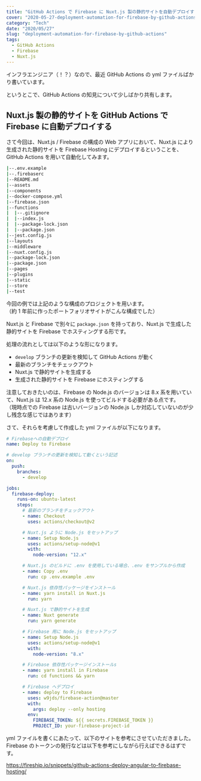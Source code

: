 ```yaml
---
title: "GitHub Actions で Firebase に Nuxt.js 製の静的サイトを自動デプロイする yml ファイル"
cover: "2020-05-27-deployment-automation-for-firebase-by-github-actions/header.png"
category: "Tech"
date: "2020/05/27"
slug: "deployment-automation-for-firebase-by-github-actions"
tags:
  - GitHub Actions
  - Firebase
  - Nuxt.js
---
```


インフラエンジニア（！？）なので、最近 GitHub Actions の yml ファイルばかり書いています。

というとこで、GitHub Actions の知見について少しばかり共有します。

## Nuxt.js 製の静的サイトを GitHub Actions で Firebase に自動デプロイする

さて今回は、Nuxt.js / Firebase の構成の Web アプリにおいて、Nuxt.js により生成された静的サイトを Firebase Hosting にデプロイするということを、GitHub Actions を用いて自動化してみます。

```bash
|--.env.example
|--.firebaserc
|--README.md
|--assets
|--components
|--docker-compose.yml
|--firebase.json
|--functions
|  |--.gitignore
|  |--index.js
|  |--package-lock.json
|  |--package.json
|--jest.config.js
|--layouts
|--middleware
|--nuxt.config.js
|--package-lock.json
|--package.json
|--pages
|--plugins
|--static
|--store
|--test
```

今回の例では上記のような構成のプロジェクトを用います。  
（約 1 年前に作ったポートフォリオサイトがこんな構成でした）

Nuxt.js と Firebase で別々に `package.json` を持っており、Nuxt.js で生成した静的サイトを Firebase でホスティングする形です。

処理の流れとしては以下のような形になります。

- `develop` ブランチの更新を検知して GitHub Actions が動く
- 最新のブランチをチェックアウト
- Nuxt.js で静的サイトを生成する
- 生成された静的サイトを Firebase にホスティングする

注意しておきたいのは、Firebase の Node.js のバージョンは 8.x 系を用いていて、Nuxt.js は 12.x 系の Node.js を使ってビルドする必要がある点です。  
（現時点での Firebase は古いバージョンの Node.js しか対応していないのが少し残念な感じではあります）

さて、それらを考慮して作成した yml ファイルが以下になります。

```yml
# Firebaseへの自動デプロイ
name: Deploy to Firebase

# develop ブランチの更新を検知して動くという記述
on:
  push:
    branches:
      - develop

jobs:
  firebase-deploy:
    runs-on: ubuntu-latest
    steps:
      # 最新のブランチをチェックアウト
      - name: Checkout
        uses: actions/checkout@v2

      # Nuxt.js ように Node.js をセットアップ
      - name: Setup Node.js
        uses: actions/setup-node@v1
        with:
          node-version: "12.x"

      # Nuxt.js のビルドに .env を使用している場合、.env をサンプルから作成
      - name: Copy .env
        run: cp .env.example .env

      # Nuxt.js 依存性パッケージをインストール
      - name: yarn install in Nuxt.js
        run: yarn

      # Nuxt.js で静的サイトを生成
      - name: Nuxt generate
        run: yarn generate

      # Firebase 用に Node.js をセットアップ
      - name: Setup Node.js
        uses: actions/setup-node@v1
        with:
          node-version: "8.x"

      # Firebase 依存性パッケージインストールs
      - name: yarn install in Firebase
        run: cd functions && yarn

      # Firebase へデプロイ
      - name: deploy to Firebase
        uses: w9jds/firebase-action@master
        with:
          args: deploy --only hosting
        env:
          FIREBASE_TOKEN: ${{ secrets.FIREBASE_TOKEN }}
          PROJECT_ID: your-firebase-project-id
```

yml ファイルを書くにあたって、以下のサイトを参考にさせていただきました。  
Firebase のトークンの発行などは以下を参考にしながら行えばできるはずです。

https://fireship.io/snippets/github-actions-deploy-angular-to-firebase-hosting/
